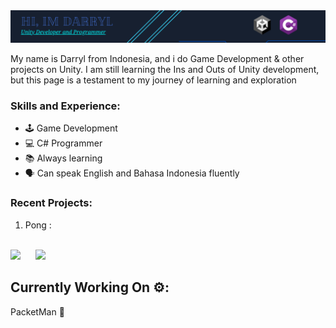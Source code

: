 <img src="https://github.com/PerpleXG29/PerpleXG29/blob/main/Github%20Banner.png" border="0" width="1920">

My name is Darryl from Indonesia, and i do Game Development & other projects on Unity. I am still learning the Ins and Outs of Unity development, but this page is a testament to my journey of learning and exploration



### Skills and Experience:
* 🕹️ Game Development
* 💻 C# Programmer
* 📚 Always learning
* 🗣️ Can speak English and Bahasa Indonesia fluently


### Recent Projects:

1) Pong :
<br></br>

<img src="https://github.com/PerpleXG29/PerpleXG29/blob/8dc483f2f39208db99cd8d2bb3cdb3e90e88cd50/Pong%201.gif" border="0" width="400" /> <span style="margin: 2%;"> 
  </span>
<img src="https://github.com/PerpleXG29/PerpleXG29/blob/2e65c22e10934629745e4f7d9b19516878468e79/Pong%202.gif" border="0" width="400" />

## Currently Working On ⚙️:

PacketMan 📨
